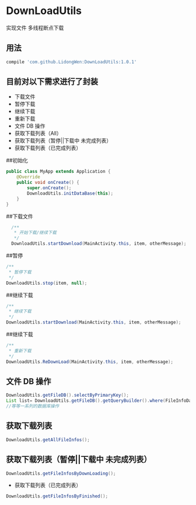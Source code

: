# DownLoadUtils
 实现文件 多线程断点下载
 ## 用法
```groovy
compile 'com.github.LidongWen:DownLoadUtils:1.0.1'
```
## 目前对以下需求进行了封装
* 下载文件
* 暂停下载
* 继续下载
* 重新下载
* 文件 DB 操作
* 获取下载列表（All）
* 获取下载列表（暂停||下载中 未完成列表）
* 获取下载列表（已完成列表）

##初始化
```java
public class MyApp extends Application {
    @Override
    public void onCreate() {
        super.onCreate();
        DownloadUtils.initDataBase(this);
    }
}
```
##下载文件

```java
  /**
   * 开始下载/继续下载
   */
  DownloadUtils.startDownload(MainActivity.this, item, otherMessage);
```
##暂停
```java
/**
 * 暂停下载
 */
DownloadUtils.stop(item, null);
```

##继续下载
```java
/**
 * 继续下载
 */
DownloadUtils.startDownload(MainActivity.this, item, otherMessage);
```


##继续下载
```java
/**
 * 重新下载
 */
DownloadUtils.ReDownLoad(MainActivity.this, item, otherMessage);
```

## 文件 DB 操作
```java
DownloadUtils.getFileDB().selectByPrimaryKey();
List list= DownloadUtils.getFileDB().getQueryBuilder().where(FileInfoDao.Properties.Id.eq(threeModel.getId())).list();
//等等一系列的数据库操作
```
## 获取下载列表
```java
DownloadUtils.getAllFileInfos();
```

## 获取下载列表（暂停||下载中 未完成列表）
```java
DownloadUtils.getFileInfosByDownLoading();
```
* 获取下载列表（已完成列表）
```java
DownloadUtils.getFileInfosByFinished();
```

